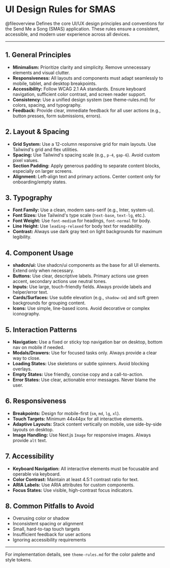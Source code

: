# UI Design Rules for SMAS

@fileoverview Defines the core UI/UX design principles and conventions for the Send Me a Song (SMAS) application. These rules ensure a consistent, accessible, and modern user experience across all devices.

---

## 1. General Principles
- **Minimalism:** Prioritize clarity and simplicity. Remove unnecessary elements and visual clutter.
- **Responsiveness:** All layouts and components must adapt seamlessly to mobile, tablet, and desktop breakpoints.
- **Accessibility:** Follow WCAG 2.1 AA standards. Ensure keyboard navigation, sufficient color contrast, and screen reader support.
- **Consistency:** Use a unified design system (see theme-rules.md) for colors, spacing, and typography.
- **Feedback:** Provide clear, immediate feedback for all user actions (e.g., button presses, form submissions, errors).

## 2. Layout & Spacing
- **Grid System:** Use a 12-column responsive grid for main layouts. Use Tailwind's grid and flex utilities.
- **Spacing:** Use Tailwind's spacing scale (e.g., `p-4`, `gap-6`). Avoid custom pixel values.
- **Section Padding:** Apply generous padding to separate content blocks, especially on larger screens.
- **Alignment:** Left-align text and primary actions. Center content only for onboarding/empty states.

## 3. Typography
- **Font Family:** Use a clean, modern sans-serif (e.g., Inter, system-ui).
- **Font Sizes:** Use Tailwind's type scale (`text-base`, `text-lg`, etc.).
- **Font Weight:** Use `font-medium` for headings, `font-normal` for body.
- **Line Height:** Use `leading-relaxed` for body text for readability.
- **Contrast:** Always use dark gray text on light backgrounds for maximum legibility.

## 4. Component Usage
- **shadcn/ui:** Use shadcn/ui components as the base for all UI elements. Extend only when necessary.
- **Buttons:** Use clear, descriptive labels. Primary actions use green accent, secondary actions use neutral tones.
- **Inputs:** Use large, touch-friendly fields. Always provide labels and helper/error text.
- **Cards/Surfaces:** Use subtle elevation (e.g., `shadow-sm`) and soft green backgrounds for grouping content.
- **Icons:** Use simple, line-based icons. Avoid decorative or complex iconography.

## 5. Interaction Patterns
- **Navigation:** Use a fixed or sticky top navigation bar on desktop, bottom nav on mobile if needed.
- **Modals/Drawers:** Use for focused tasks only. Always provide a clear way to close.
- **Loading States:** Use skeletons or subtle spinners. Avoid blocking overlays.
- **Empty States:** Use friendly, concise copy and a call-to-action.
- **Error States:** Use clear, actionable error messages. Never blame the user.

## 6. Responsiveness
- **Breakpoints:** Design for mobile-first (`sm`, `md`, `lg`, `xl`).
- **Touch Targets:** Minimum 44x44px for all interactive elements.
- **Adaptive Layouts:** Stack content vertically on mobile, use side-by-side layouts on desktop.
- **Image Handling:** Use Next.js `Image` for responsive images. Always provide `alt` text.

## 7. Accessibility
- **Keyboard Navigation:** All interactive elements must be focusable and operable via keyboard.
- **Color Contrast:** Maintain at least 4.5:1 contrast ratio for text.
- **ARIA Labels:** Use ARIA attributes for custom components.
- **Focus States:** Use visible, high-contrast focus indicators.

## 8. Common Pitfalls to Avoid
- Overusing color or shadow
- Inconsistent spacing or alignment
- Small, hard-to-tap touch targets
- Insufficient feedback for user actions
- Ignoring accessibility requirements

---

For implementation details, see `theme-rules.md` for the color palette and style tokens. 
